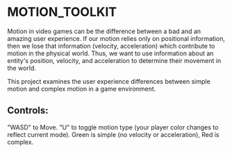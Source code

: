 <h1>MOTION_TOOLKIT</h1>

Motion in video games can be the difference between a bad and an amazing user experience.  If our motion relies only on positional information, then we lose that information (velocity, acceleration) which contribute to motion in the physical world.  Thus, we want to use information about an entity's position, velocity, and acceleration to determine their movement in the world.

This project examines the user experience differences between simple motion and complex motion in a game environment.

<h2>Controls:</h2>

"WASD" to Move.
"U" to toggle motion type (your player color changes to reflect current mode).  Green is simple (no velocity or acceleration), Red is complex.